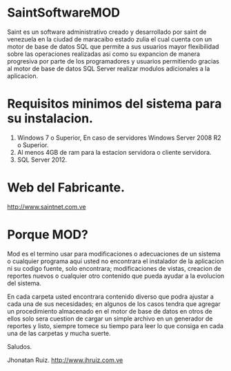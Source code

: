 # SaintSoftwareMOD

Saint es un software administrativo creado y desarrollado por saint de venezuela en la ciudad de maracaibo estado zulia el cual cuenta con un motor de base de datos SQL que permite a sus usuarios mayor flexibilidad sobre las operaciones realizadas asi como su expancion de manera progresiva por parte de los programadores y usuarios permitiendo gracias al motor de base de datos SQL Server realizar modulos adicionales a la aplicacion.

# Requisitos minimos del sistema para su instalacion.

1. Windows 7 o Superior, En caso de servidores Windows Server 2008 R2 o Superior.
2. Al menos 4GB de ram para la estacion servidora o cliente servidora.
3. SQL Server 2012.

# Web del Fabricante.

http://www.saintnet.com.ve


# Porque MOD?

Mod es el termino usar para modificaciones o adecuaciones de un sistema o cualquier programa aqui usted no encontrara el instalador de la aplicacion ni su codigo fuente, solo encontrara; modificaciones de vistas, creacion de reportes nuevos o cualquier otro contenido que pueda ayudar a la evolucion del sistema.

En cada carpeta usted encontrara contenido diverso que podra ajustar a cada una de sus necesidades; en algunos de los casos tendra que agregar un procedimiento almacenado en el motor de base de datos en otros de ellos solo sera cuestion de cargar un simple archivo en un generador de reportes y listo, siempre tomece su tiempo para leer lo que consiga en cada una de las carpetas y mucha suerte.

Saludos.

Jhonatan Ruiz.
http://www.jhruiz.com.ve

